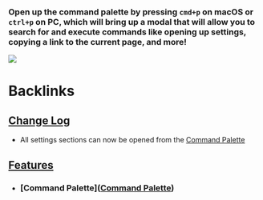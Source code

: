 ### Open up the command palette by pressing `cmd+p` on macOS or `ctrl+p` on PC, which will bring up a modal that will allow you to search for and execute commands like opening up settings, copying a link to the current page, and more!
![](https://firebasestorage.googleapis.com/v0/b/firescript-577a2.appspot.com/o/imgs%2Fapp%2Fhelp-documentation%2FVtvhW6XX7x.gif?alt=media&token=fb48c9bb-77f9-455f-979e-2e0dd8f3bfc7)

# Backlinks
## [Change Log](<Change Log.md>)
- All settings sections can now be opened from the [Command Palette](<Command Palette.md>)

## [Features](<Features.md>)
- ### [Command Palette]([Command Palette](<Command Palette.md>))

